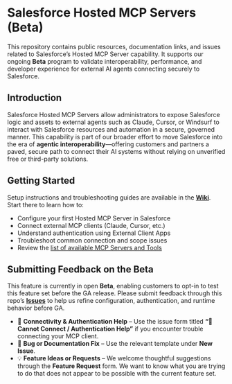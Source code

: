# Salesforce Hosted MCP Servers (Beta)

This repository contains public resources, documentation links, and issues related to Salesforce’s Hosted MCP Server capability. It supports our ongoing **Beta** program to validate interoperability, performance, and developer experience for external AI agents connecting securely to Salesforce.

## Introduction

Salesforce Hosted MCP Servers allow administrators to expose Salesforce logic and assets to external agents such as Claude, Cursor, or Windsurf to interact with Salesforce resources and automation in a secure, governed manner. This capability is part of our broader effort to move Salesforce into the era of **agentic interoperability**—offering customers and partners a paved, secure path to connect their AI systems without relying on unverified free or third-party solutions.

## Getting Started

Setup instructions and troubleshooting guides are available in the **[Wiki](../../wiki)**. Start there to learn how to:

- Configure your first Hosted MCP Server in Salesforce
- Connect external MCP clients (Claude, Cursor, etc.)
- Understand authentication using External Client Apps
- Troubleshoot common connection and scope issues
- Review the [list of available MCP Servers and Tools](https://github.com/forcedotcom/mcp-hosted/wiki/Available-Tools-and-Servers)

## Submitting Feedback on the Beta

This feature is currently in open **Beta**, enabling customers to opt-in to test this feature set before the GA release. Please submit feedback through this repo’s **[Issues](../../issues)** to help us refine configuration, authentication, and runtime behavior before GA.

- 🔐 **Connectivity & Authentication Help** – Use the issue form titled **“🔐 Cannot Connect / Authentication Help”** if you encounter trouble connecting your MCP client.
- 🐞 **Bug or Documentation Fix** – Use the relevant template under **New Issue**.
- 💡 **Feature Ideas or Requests** – We welcome thoughtful suggestions through the **Feature Request** form. We want to know what you are trying to do that does not appear to be possible with the current feature set.
